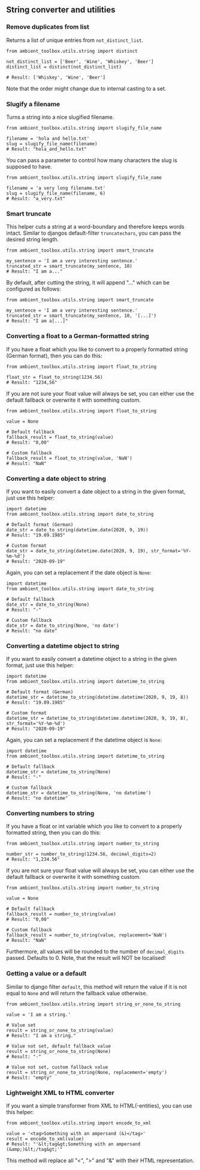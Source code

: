 ## String converter and utilities

### Remove duplicates from list

Returns a list of unique entries from `not_distinct_list`.

````
from ambient_toolbox.utils.string import distinct

not_distinct_list = ['Beer', 'Wine', 'Whiskey', 'Beer']
distinct_list = distinct(not_distinct_list)

# Result: ['Whiskey', 'Wine', 'Beer']
````

Note that the order might change due to internal casting to a set.

### Slugify a filename

Turns a string into a nice slugified filename.

````
from ambient_toolbox.utils.string import slugify_file_name

filename = 'hola and hello.txt'
slug = slugify_file_name(filename)
# Result: "hola_and_hello.txt"
````

You can pass a parameter to control how many characters the slug is supposed to have.

````
from ambient_toolbox.utils.string import slugify_file_name

filename = 'a very long filename.txt'
slug = slugify_file_name(filename, 6)
# Result: "a_very.txt"
````

### Smart truncate

This helper cuts a string at a word-boundary and therefore keeps words intact. Similar to djangos
default-filter `truncatechars`, you can pass the desired string length.

````
from ambient_toolbox.utils.string import smart_truncate

my_sentence = 'I am a very interesting sentence.'
truncated_str = smart_truncate(my_sentence, 10)
# Result: "I am a..."
````

By default, after cutting the string, it will append "..." which can be configured as follows:

````
from ambient_toolbox.utils.string import smart_truncate

my_sentence = 'I am a very interesting sentence.'
truncated_str = smart_truncate(my_sentence, 10, '[...]')
# Result: "I am a[...]"
````

### Converting a float to a German-formatted string

If you have a float which you like to convert to a properly formatted string (German format), then you can do this:

````
from ambient_toolbox.utils.string import float_to_string

float_str = float_to_string(1234.56)
# Result: "1234,56"
````

If you are not sure your float value will always be set, you can either use the default fallback or overwrite it with
something custom.

````
from ambient_toolbox.utils.string import float_to_string

value = None

# Default fallback
fallback_result = float_to_string(value)
# Result: "0,00"

# Custom fallback
fallback_result = float_to_string(value, 'NaN')
# Result: "NaN"
````

### Converting a date object to string

If you want to easily convert a date object to a string in the given format, just use this helper:

````
import datetime
from ambient_toolbox.utils.string import date_to_string

# Default format (German)
date_str = date_to_string(datetime.date(2020, 9, 19))
# Result: "19.09.1985"

# Custom format
date_str = date_to_string(datetime.date(2020, 9, 19), str_format='%Y-%m-%d')
# Result: "2020-09-19"
````

Again, you can set a replacement if the date object is `None`:

````
import datetime
from ambient_toolbox.utils.string import date_to_string

# Default fallback
date_str = date_to_string(None)
# Result: "-"

# Custom fallback
date_str = date_to_string(None, 'no date')
# Result: "no date"
````

### Converting a datetime object to string

If you want to easily convert a datetime object to a string in the given format, just use this helper:

````
import datetime
from ambient_toolbox.utils.string import datetime_to_string

# Default format (German)
datetime_str = datetime_to_string(datetime.datetime(2020, 9, 19, 8))
# Result: "19.09.1985"

# Custom format
datetime_str = datetime_to_string(datetime.datetime(2020, 9, 19, 8), str_format='%Y-%m-%d')
# Result: "2020-09-19"
````

Again, you can set a replacement if the datetime object is `None`:

````
import datetime
from ambient_toolbox.utils.string import datetime_to_string

# Default fallback
datetime_str = datetime_to_string(None)
# Result: "-"

# Custom fallback
datetime_str = datetime_to_string(None, 'no datetime')
# Result: "no datetime"
````

### Converting numbers to string

If you have a float or int variable which you like to convert to a properly formatted string, then you can do this:

````
from ambient_toolbox.utils.string import number_to_string

number_str = number_to_string(1234.56, decimal_digits=2)
# Result: "1,234.56"
````

If you are not sure your float value will always be set, you can either use the default fallback or overwrite it with
something custom.

````
from ambient_toolbox.utils.string import number_to_string

value = None

# Default fallback
fallback_result = number_to_string(value)
# Result: "0,00"

# Custom fallback
fallback_result = number_to_string(value, replacement='NaN')
# Result: "NaN"
````

Furthermore, all values will be rounded to the number of `decimal_digits` passed. Defaults to 0. Note, that the
result will NOT be localised!

### Getting a value or a default

Similar to django filter `default`, this method will return the value if it is not equal to `None` and
will return the fallback value otherwise.

````
from ambient_toolbox.utils.string import string_or_none_to_string

value = 'I am a string.'

# Value set
result = string_or_none_to_string(value)
# Result: "I am a string."

# Value not set, default fallback value
result = string_or_none_to_string(None)
# Result: "-"

# Value not set, custom fallback value
result = string_or_none_to_string(None, replacement='empty')
# Result: "empty"
````

### Lightweight XML to HTML converter

If you want a simple transformer from XML to HTML(-entities), you can use this helper:

````
from ambient_toolbox.utils.string import encode_to_xml

value = '<tag>Something with an ampersand (&)</tag>'
result = encode_to_xml(value)
# Result: "'&lt;tag&gt;Something with an ampersand (&amp;)&lt;/tag&gt;'"
````

This method will replace all "<", ">" and "&" with their HTML representation.
